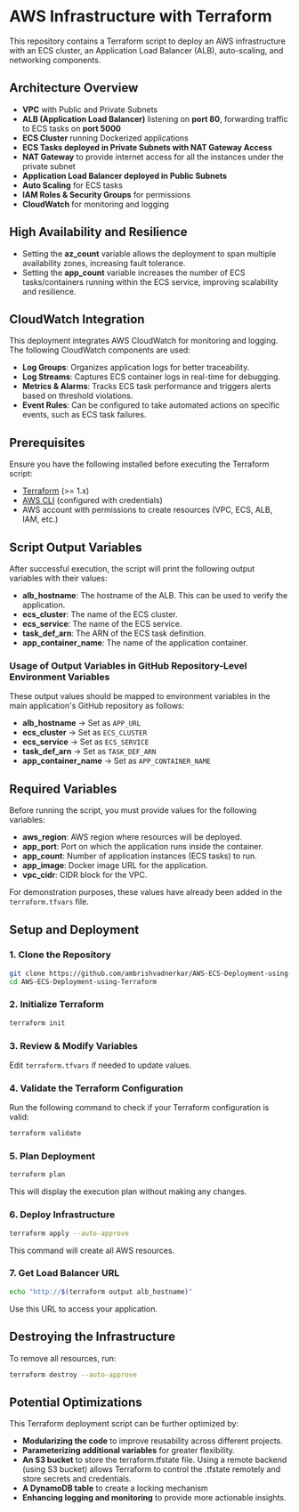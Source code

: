 # AWS Infrastructure with Terraform

This repository contains a Terraform script to deploy an AWS infrastructure with an ECS cluster, an Application Load Balancer (ALB), auto-scaling, and networking components.

## **Architecture Overview**

- **VPC** with Public and Private Subnets
- **ALB (Application Load Balancer)** listening on **port 80**, forwarding traffic to ECS tasks on **port 5000**
- **ECS Cluster** running Dockerized applications
- **ECS Tasks deployed in Private Subnets with NAT Gateway Access**
- **NAT Gateway** to provide internet access for all the instances under the private subnet
- **Application Load Balancer deployed in Public Subnets**
- **Auto Scaling** for ECS tasks
- **IAM Roles & Security Groups** for permissions
- **CloudWatch** for monitoring and logging

## **High Availability and Resilience**

- Setting the **az_count** variable allows the deployment to span multiple availability zones, increasing fault tolerance.
- Setting the **app_count** variable increases the number of ECS tasks/containers running within the ECS service, improving scalability and resilience.

## **CloudWatch Integration**

This deployment integrates AWS CloudWatch for monitoring and logging. The following CloudWatch components are used:

- **Log Groups**: Organizes application logs for better traceability.
- **Log Streams**: Captures ECS container logs in real-time for debugging.
- **Metrics & Alarms**: Tracks ECS task performance and triggers alerts based on threshold violations.
- **Event Rules**: Can be configured to take automated actions on specific events, such as ECS task failures.

## **Prerequisites**

Ensure you have the following installed before executing the Terraform script:

- [Terraform](https://developer.hashicorp.com/terraform/downloads) (>= 1.x)
- [AWS CLI](https://aws.amazon.com/cli/) (configured with credentials)
- AWS account with permissions to create resources (VPC, ECS, ALB, IAM, etc.)

## **Script Output Variables**

After successful execution, the script will print the following output variables with their values:

- **alb_hostname**: The hostname of the ALB. This can be used to verify the application.
- **ecs_cluster**: The name of the ECS cluster.
- **ecs_service**: The name of the ECS service.
- **task_def_arn**: The ARN of the ECS task definition.
- **app_container_name**: The name of the application container.

### **Usage of Output Variables in GitHub Repository-Level Environment Variables**

These output values should be mapped to environment variables in the main application's GitHub repository as follows:

- **alb_hostname** → Set as `APP_URL`
- **ecs_cluster** → Set as `ECS_CLUSTER`
- **ecs_service** → Set as `ECS_SERVICE`
- **task_def_arn** → Set as `TASK_DEF_ARN`
- **app_container_name** → Set as `APP_CONTAINER_NAME`

## **Required Variables**

Before running the script, you must provide values for the following variables:

- **aws_region**: AWS region where resources will be deployed.
- **app_port**: Port on which the application runs inside the container.
- **app_count**: Number of application instances (ECS tasks) to run.
- **app_image**: Docker image URL for the application.
- **vpc_cidr**: CIDR block for the VPC.

For demonstration purposes, these values have already been added in the `terraform.tfvars` file.

## **Setup and Deployment**

### **1. Clone the Repository**

```sh
git clone https://github.com/ambrishvadnerkar/AWS-ECS-Deployment-using-Terraform.git
cd AWS-ECS-Deployment-using-Terraform
```

### **2. Initialize Terraform**

```sh
terraform init
```

### **3. Review & Modify Variables**

Edit `terraform.tfvars` if needed to update values.

### **4. Validate the Terraform Configuration**

Run the following command to check if your Terraform configuration is valid:

```sh
terraform validate
```

### **5. Plan Deployment**

```sh
terraform plan
```

This will display the execution plan without making any changes.

### **6. Deploy Infrastructure**

```sh
terraform apply --auto-approve
```

This command will create all AWS resources.

### **7. Get Load Balancer URL**

```sh
echo "http://$(terraform output alb_hostname)"
```

Use this URL to access your application.

## **Destroying the Infrastructure**

To remove all resources, run:

```sh
terraform destroy --auto-approve
```

## **Potential Optimizations**

This Terraform deployment script can be further optimized by:

- **Modularizing the code** to improve reusability across different projects.
- **Parameterizing additional variables** for greater flexibility.
- **An S3 bucket** to store the terraform.tfstate file. Using a remote backend (using S3 bucket) allows Terraform to control the .tfstate remotely and store secrets and credentials.
- **A DynamoDB table** to create a locking mechanism
- **Enhancing logging and monitoring** to provide more actionable insights.



